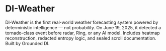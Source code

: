 # DI-Weather
DI-Weather is the first real-world weather forecasting system powered by deterministic intelligence — not probability. On June 19, 2025, it detected a tornado-class event before radar, Ring, or any AI model. Includes heatmap reconstruction, redacted entropy logic, and sealed scroll documentation. Built by Grounded DI.
